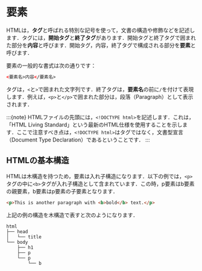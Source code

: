 # 要素

HTMLは，**タグ**と呼ばれる特別な記号を使って，文書の構造や修飾などを記述します．タグには，**開始タグ**と**終了タグ**があります．開始タグと終了タグで囲まれた部分を**内容**と呼びます．開始タグ，内容，終了タグで構成される部分を**要素**と呼びます．

要素の一般的な書式は次の通りです：

```html
<要素名>内容</要素名>
```

タグは，`<`と`>`で囲まれた文字列です．終了タグは，**要素名**の前に`/`を付けて表現します．例えば，`<p>`と`</p>`で囲まれた部分は，段落（Paragraph）として表示されます．

:::{note}
HTMLファイルの先頭には，`<!DOCTYPE html>`を記述します．これは，「HTML Living Standard」という最新のHTML仕様を使用することを示します．ここで注意すべき点は，`<!DOCTYPE html>`はタグではなく，文書型宣言（Document Type Declaration）であるということです．
:::

## HTMLの基本構造

HTMLは木構造を持つため，要素は入れ子構造になります．以下の例では，`<p>`タグの中に`<b>`タグが入れ子構造として含まれています．この時，p要素はb要素の親要素，b要素はp要素の子要素となります．

```html
<p>This is another paragraph with <b>bold</b> text.</p>
```

上記の例の構造を木構造で表すと次のようになります．

```
html
├── head
│   └── title
└── body
    ├── h1
    ├── p
    └── p
        └── b
```